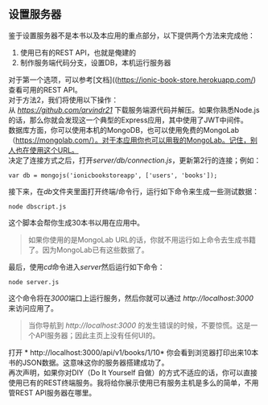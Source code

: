 ## 设置服务器
鉴于设置服务器不是本书以及本应用的重点部分，以下提供两个方法来完成他：
1. 使用已有的REST API，也就是俺建的
2. 制作服务端代码分支，设置DB，本机运行服务器

对于第一个选项，可以参考[文档]((https://ionic-book-store.herokuapp.com/) 查看可用的REST API。  
对于方法2，我们将使用以下操作：  
从 *https://github.com/arvindr21* 下载服务端源代码并解压。如果你熟悉Node.js的话，那么你就会发现这一个典型的Express应用，其中使用了JWT中间件。  
数据库方面，你可以使用本机的MongoDB，也可以使用免费的MongoLab（https://mongolab.com/）。对于本应用你也可以用我的MongoLab。记住，别人也在使用这个URL。  
决定了连接方式之后，打开*server/db/connection.js*，更新第2行的连接；例如：
```
var db = mongojs('ionicbookstoreapp', ['users', 'books']);
```
接下来，在*db*文件夹里面打开终端/命令行，运行如下命令来生成一些测试数据：
```
node dbscript.js
```
这个脚本会帮你生成30本书以用在应用中。
> 如果你使用的是MongoLab URL的话，你就不用运行如上命令去生成书籍了。因为MongoLab已有这些数据了。

最后，使用*cd*命令进入*server*然后运行如下命令：
```
node server.js
```
这个命令将在*3000*端口上运行服务，然后你就可以通过 *http://localhost:3000* 来访问应用了。
> 当你导航到 *http://localhost:3000* 的发生错误的时候，不要惊慌。这是一个API服务器；因此主页上没有任何UI的。

打开 * http://localhost:3000/api/v1/books/1/10* 你会看到浏览器打印出来10本书的JSON数据。这意味这你的服务器搭建成功了。  
再次声明，如果你对DIY（Do It Yourself 自做）的方式不适应的话，你可以直接使用已有的REST终端服务。我将给你展示使用已有服务主机是多么的简单，不用管REST API服务器在哪里。
